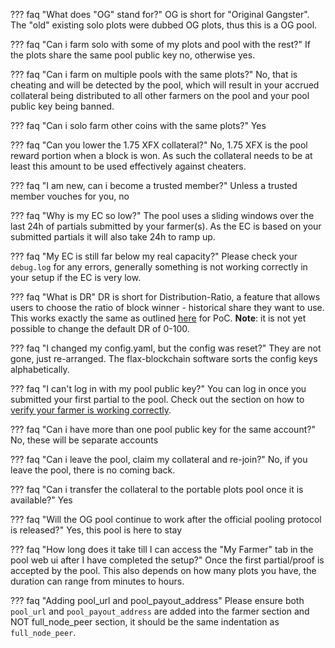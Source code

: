 ??? faq "What does "OG" stand for?"
    OG is short for "Original Gangster". The "old" existing solo plots were dubbed OG plots, thus this is a OG pool.

??? faq "Can i farm solo with some of my plots and pool with the rest?"
    If the plots share the same pool public key no, otherwise yes.

??? faq "Can i farm on multiple pools with the same plots?"
    No, that is cheating and will be detected by the pool, which will result in your accrued collateral being distributed to all other farmers on the pool and your pool public key being banned.

??? faq "Can i solo farm other coins with the same plots?"
    Yes

??? faq "Can you lower the 1.75 XFX collateral?"
    No, 1.75 XFX is the pool reward portion when a block is won. As such the collateral needs to be at least this amount to be used effectively against cheaters.

??? faq "I am new, can i become a trusted member?"
    Unless a trusted member vouches for you, no

??? faq "Why is my EC so low?"
    The pool uses a sliding windows over the last 24h of partials submitted by your farmer(s). As the EC is based on your submitted partials it will also take 24h to ramp up.

??? faq "My EC is still far below my real capacity?"
    Please check your `debug.log` for any errors, generally something is not working correctly in your setup if the EC is very low.

??? faq "What is DR"
    DR is short for Distribution-Ratio, a feature that allows users to choose the ratio of block winner - historical share they want to use. This works exactly the same as outlined [here](../../../../proof-of-capacity/foxy-pool/distribution-ratio.md) for PoC. **Note**: it is not yet possible to change the default DR of 0-100.

??? faq "I changed my config.yaml, but the config was reset?"
    They are not gone, just re-arranged. The flax-blockchain software sorts the config keys alphabetically.

??? faq "I can't log in with my pool public key?"
    You can log in once you submitted your first partial to the pool. Check out the section on how to [verify your farmer is working correctly](getting-started.md#verify-your-farmer-is-working-correctly).

??? faq "Can i have more than one pool public key for the same account?"
    No, these will be separate accounts

??? faq "Can i leave the pool, claim my collateral and re-join?"
    No, if you leave the pool, there is no coming back.

??? faq "Can i transfer the collateral to the portable plots pool once it is available?"
    Yes

??? faq "Will the OG pool continue to work after the official pooling protocol is released?"
    Yes, this pool is here to stay

??? faq "How long does it take till I can access the "My Farmer" tab in the pool web ui after I have completed the setup?"
    Once the first partial/proof is accepted by the pool. This also depends on how many plots you have, the duration can range from minutes to hours.

??? faq "Adding pool_url and pool_payout_address"
    Please ensure both `pool_url` and `pool_payout_address` are added into the farmer section and NOT full_node_peer section, it should be the same indentation as `full_node_peer`.
